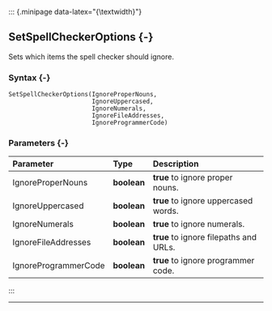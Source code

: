 ::: {.minipage data-latex="{\textwidth}"}
## SetSpellCheckerOptions {-}

Sets which items the spell checker should ignore.

### Syntax {-}

```{sql}
SetSpellCheckerOptions(IgnoreProperNouns,
                       IgnoreUppercased,
                       IgnoreNumerals,
                       IgnoreFileAddresses,
                       IgnoreProgrammerCode)
```

### Parameters {-}

**Parameter** | **Type** | **Description**
| :-- | :-- | :-- |
IgnoreProperNouns | **boolean** | **true** to ignore proper nouns.
IgnoreUppercased | **boolean** | **true** to ignore uppercased words.
IgnoreNumerals | **boolean** | **true** to ignore numerals.
IgnoreFileAddresses | **boolean** | **true** to ignore filepaths and URLs.
IgnoreProgrammerCode | **boolean** | **true** to ignore programmer code.
:::

***
